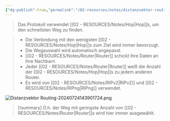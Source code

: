 ```yaml
---
{"dg-publish":true,"permalink":"/02-resources/notes/distanzvektor-routing/","tags":["informatik/netzwerk/protokoll"],"noteIcon":"","updated":"2025-10-29T12:59:05.278+01:00"}
---
```


>Das Protokoll verwendet [[02 - RESOURCES/Notes/Hop\|Hop]]s, um den schnellsten Weg zu finden. 

>- Die Verbindung mit den wenigsten [[02 - RESOURCES/Notes/Hop\|Hop]]s zum Ziel wird immer bevorzugt. 
>- Die Wegauswahl wird automatisch angepasst.
>- [[02 - RESOURCES/Notes/Router\|Router]] schickt ihre Daten an ihre Nachbarn
>- Jeder [[02 - RESOURCES/Notes/Router\|Router]] weiß die Anzahl der [[02 - RESOURCES/Notes/Hop\|Hop]]s zu jedem anderen Router.
>- Es wird von [[02 - RESOURCES/Notes/RIPv2\|RIPv2]] und [[02 - RESOURCES/Notes/RIPng\|RIPng]] verwendet.

![Distanzvektor Routing-20240724143901724.png](/img/user/02%20-%20RESOURCES/Files/IMG/Distanzvektor%20Routing-20240724143901724.png)

>[!summary] 
>D.h. der Weg mit geringste Anzahl von [[02 - RESOURCES/Notes/Router\|Router]]s wird hier immer ausgewählt.

